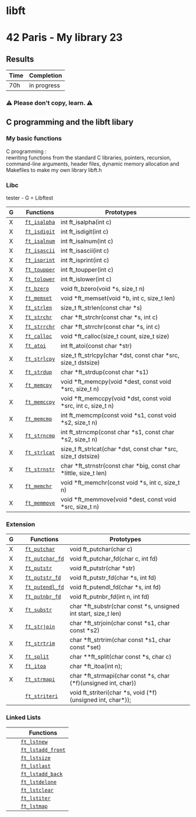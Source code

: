 # libft
# 42 Paris - My library 23

## Results

 | Time | Completion |
 | --- | ----|
 | 70h | in progress |
 
### ⚠️  Please don't copy, learn. ⚠️

## C programming and the libft libary
 ### My basic functions
C programming : <br> rewriting functions from the standard C libraries, 
pointers, recursion, command-line arguments, header files, 
dynamic memory allocation and Makefiles to make my own library libft.h

### Libc

tester - G = Libftest

| G |   |  Functions      | Prototypes             |  |
|---|---|-------------|---|------------------------|
| X |  | [`ft_isalpha`](/srcs/ft_isalpha.c)  | int ft\_isalpha(int c) |
| X |  | [`ft_isdigit`](/srcs/ft_isdigit.c)  | int ft\_isdigit(int c) |
| X |  | [`ft_isalnum`](/srcs/ft_isalnum.c)  | int ft\_isalnum(int c) |
| X |  | [`ft_isascii`](/srcs/ft_isascii.c)  | int ft\_isascii(int c) |
| X |  | [`ft_isprint`](/srcs/ft_isprint.c)  | int ft\_isprint(int c) |
| X |  | [`ft_toupper`](/srcs/ft_toupper.c)  | int ft\_toupper(int c) |
| X |  | [`ft_tolower`](/srcs/ft_tolower.c)  | int ft\_islower(int c) |
| X |  | [`ft_bzero`](/srcs/ft_bzero.c)  | void ft\_bzero(void \*s, size\_t n) |
| X |  | [`ft_memset`](/srcs/ft_memset.c)  | void \*ft\_memset(void \*b, int c, size\_t len) |
| X |  | [`ft_strlen`](/srcs/ft_strlen.c)  | size\_t ft\_strlen(const char \*s) |
| X	|  | [`ft_strchr`](/srcs/ft_strchr.c)  | char \*ft\_strchr(const char \*s, int c) |
| X |  | [`ft_strrchr`](/srcs/ft_strrchr.c)  | char \*ft\_strrchr(const char \*s, int c) |
| X |  | [`ft_calloc`](/srcs/ft_calloc.c)  | void	\*ft\_calloc(size\_t count, size\_t size) |
| X |  | [`ft_atoi`](/srcs/ft_atoi.c)  | int	ft\_atoi(const char \*str) |
| X |  | [`ft_strlcpy`](/srcs/ft_strlcpy.c)  | size\_t	ft\_strlcpy(char \*dst, const char \*src, size\_t dstsize) |
| X |  | [`ft_strdup`](/srcs/ft_strdup.c) | char	\*ft\_strdup(const char \*s1) |
| X |  | [`ft_memcpy`](/srcs/ft_memcpy.c)  | void	\*ft\_memcpy(void \*dest, const void \*src, size\_t n) |
| X |  | [`ft_memccpy`](/srcs/ft_memccpy.c)  | void   \*ft\_memccpy(void \*dst, const void \*src, int c, size\_t n) |
| X |  | [`ft_memcmp`](/srcs/ft_memcmp.c)  | int	ft\_memcmp(const void \*s1, const void \*s2, size\_t n) |
| X |  | [`ft_strncmp`](/srcs/ft_strncmp.c)  | int	ft\_strncmp(const char \*s1, const char \*s2, size\_t n) |
| X |  | [`ft_strlcat`](/srcs/ft_strlcat.c)  | size\_t  ft\_strlcat(char \*dst, const char \*src, size\_t dstsize)|
| X |  | [`ft_strnstr`](/srcs/ft_strnstr.c)  | char	\*ft\_strnstr(const char \*big, const char \*little, size\_t len) |
| X |  | [`ft_memchr`](/srcs/ft_memchr.c)  | void	\*ft\_memchr(const void \*s, int c, size\_t n) |
| X |  | [`ft_memmove`](/srcs/ft_memmove.c)  | void	\*ft\_memmove(void \*dest, const void \*src, size\_t n)  |

### Extension

| G |   |  Functions      | Prototypes             |  |
|---|---|-------------|---|------------------------|
| X |   | [`ft_putchar`](/srcs/ft_putchar.c)  |void	ft\_putchar(char c) |
| X |   | [`ft_putchar_fd`](/srcs/ft_putchar_fd.c)  |void	ft\_putchar\_fd(char c, int fd) |
| X |   | [`ft_putstr`](/srcs/ft_putstr.c)  |void	ft\_putstr(char \*str)
| X |   | [`ft_putstr_fd`](/srcs/ft_putstr_fd.c)  |void	ft\_putstr\_fd(char \*s, int fd) |
| X |   | [`ft_putendl_fd`](/srcs/ft_putendl_fd.c)  |void	ft\_putendl\_fd(char \*s, int fd) |
| X |   | [`ft_putnbr_fd`](/srcs/ft_putnbr_fd.c)  | void	ft\_putnbr\_fd(int n, int fd) |
| X |   | [`ft_substr`](/srcs/ft_substr.c)  | char	\*ft\_substr(char const \*s, unsigned int start, size\_t len) |
| X |   | [`ft_strjoin`](/srcs/ft_strjoin.c)  | char	\*ft\_strjoin(char const \*s1, char const \*s2) |
| X |   | [`ft_strtrim`](/srcs/ft_strtrim.c)  | char	\*ft\_strtrim(char const \*s1, char const \*set) |
| X |   | [`ft_split`](/srcs/ft_split.c)  | char \*\*ft\_split(char const \*s, char c) |
| X |   | [`ft_itoa`](/srcs/ft_itoa.c)  | char \*ft\_itoa(int n); |
| X |   | [`ft_strmapi`](/srcs/ft_strmapi.c)  | char \*ft\_strmapi(char const \*s, char (\*f)(unsigned int, char)) |
|   |   | [`ft_striteri`](/srcs/ft\_striteri.c)  | void ft\_striteri(char \*s, void (\*f)(unsigned int, char\*));


### Linked Lists

|  |  |  Functions  |
|---|---|-------------|
|   |   | [`ft_lstnew`]()  |
|   |   | [`ft_lstadd_front`]()  |
|   |   | [`ft_lstsize`]()  |
|   |   | [`ft_lstlast`]()  |
|   |   | [`ft_lstadd_back`]()  |
|   |   | [`ft_lstdelone`]()  |
|   |   | [`ft_lstclear`]()  |
|   |   | [`ft_lstiter`]()  |
|   |   | [`ft_lstmap`]()  |


